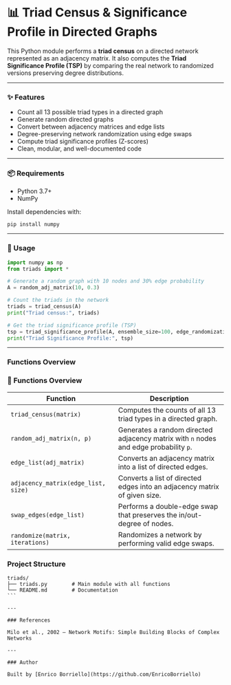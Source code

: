 # 📊 Triad Census & Significance Profile in Directed Graphs

This Python module performs a **triad census** on a directed network represented as an adjacency matrix. It also computes the **Triad Significance Profile (TSP)** by comparing the real network to randomized versions preserving degree distributions.

---

### ✨ Features

- Count all 13 possible triad types in a directed graph
- Generate random directed graphs
- Convert between adjacency matrices and edge lists
- Degree-preserving network randomization using edge swaps
- Compute triad significance profiles (Z-scores)
- Clean, modular, and well-documented code

---

### 📦 Requirements

- Python 3.7+
- NumPy

Install dependencies with:

```bash
pip install numpy
```

---

### 🚀 Usage

```python
import numpy as np
from triads import *

# Generate a random graph with 10 nodes and 30% edge probability
A = random_adj_matrix(10, 0.3)

# Count the triads in the network
triads = triad_census(A)
print("Triad census:", triads)

# Get the triad significance profile (TSP)
tsp = triad_significance_profile(A, ensemble_size=100, edge_randomizations=500)
print("Triad Significance Profile:", tsp)
```

---

### Functions Overview

### 🧠 Functions Overview

| Function | Description |
|---------|-------------|
| `triad_census(matrix)` | Computes the counts of all 13 triad types in a directed graph. |
| `random_adj_matrix(n, p)` | Generates a random directed adjacency matrix with `n` nodes and edge probability `p`. |
| `edge_list(adj_matrix)` | Converts an adjacency matrix into a list of directed edges. |
| `adjacency_matrix(edge_list, size)` | Converts a list of directed edges into an adjacency matrix of given size. |
| `swap_edges(edge_list)` | Performs a double-edge swap that preserves the in/out-degree of nodes. |
| `randomize(matrix, iterations)` | Randomizes a network by performing valid edge swaps. |



### Project Structure

````
triads/
├── triads.py        # Main module with all functions
└── README.md        # Documentation
```

---

### References

Milo et al., 2002 – Network Motifs: Simple Building Blocks of Complex Networks

---

### Author

Built by [Enrico Borriello](https://github.com/EnricoBorriello)








